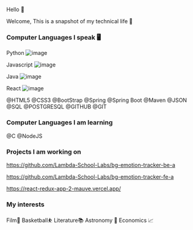 Hello 👋

Welcome, This is a snapshot of my technical life 📸

### Computer Languages I speak 🖥
Python ![image](https://user-images.githubusercontent.com/41015114/118898644-0b305e80-b8db-11eb-931f-99ee8a0b5415.png)

Javascript ![image](https://user-images.githubusercontent.com/41015114/118898606-f227ad80-b8da-11eb-9394-f699d6485018.png)

Java ![image](https://user-images.githubusercontent.com/41015114/118898573-e0460a80-b8da-11eb-9876-9cbcd74e77b0.png)

React ![image](https://user-images.githubusercontent.com/41015114/118898718-361ab280-b8db-11eb-9bfe-19e3bd8e342e.png)

@HTML5 @CSS3 @BootStrap @Spring  @Spring Boot @Maven @JSON @SQL @POSTGRESQL @GITHUB @GIT 

### Computer Languages I am learning
@C @NodeJS 

### Projects I am working on
https://github.com/Lambda-School-Labs/bg-emotion-tracker-be-a

https://github.com/Lambda-School-Labs/bg-emotion-tracker-fe-a

https://react-redux-app-2-mauve.vercel.app/

### My interests
Film📼
Basketball⛹️
Literature📚
Astronomy 🔭
Economics 📈


